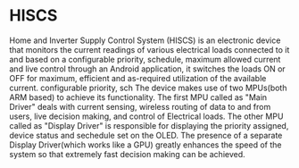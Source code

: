 # HISCS
Home and Inverter Supply Control System (HISCS) is an electronic device that monitors the current readings of various electrical loads connected to it and based on a configurable priority, schedule, maximum allowed current and live control through an Android application, it switches the loads ON or OFF for maximum, efficient and as-required utilization of the available current. configurable priority, sch
The device makes use of two MPUs(both ARM based) to achieve its functionality.
The first MPU called as "Main Driver" deals with current sensing, wireless routing of data to and from users, live decision making, and control of Electrical loads.
The other MPU called as "Display Driver" is responsible for displaying the priority assigned, device status and sechedule set on the OLED.
The presence of a separate Display Driver(which works like a GPU) greatly enhances the speed of the system so that extremely fast decision making can be achieved.
